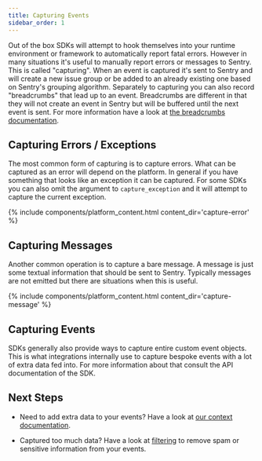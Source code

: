 ```yaml
---
title: Capturing Events
sidebar_order: 1
---
```


Out of the box SDKs will attempt to hook themselves into your runtime environment
or framework to automatically report fatal errors.  However in many situations
it's useful to manually report errors or messages to Sentry.  This is called
"capturing".  When an event is captured it's sent to Sentry and will create a new
issue group or be added to an already existing one based on Sentry's grouping
algorithm.  Separately to capturing you can also record "breadcrumbs" that lead
up to an event.  Breadcrumbs are different in that they will not create an event
in Sentry but will be buffered until the next event is sent.  For more information
have a look at [the breadcrumbs documentation](/enriching-error-data/breadcrumbs/).

## Capturing Errors / Exceptions

The most common form of capturing is to capture errors.  What can be captured as an
error will depend on the platform.  In general if you have something that looks like
an exception it can be captured.  For some SDKs you can also omit the argument to
`capture_exception` and it will attempt to capture the current exception.

{% include components/platform_content.html content_dir='capture-error' %}

## Capturing Messages

Another common operation is to capture a bare message.  A message is just some textual
information that should be sent to Sentry.  Typically messages are not emitted but
there are situations when this is useful.

{% include components/platform_content.html content_dir='capture-message' %}

## Capturing Events

SDKs generally also provide ways to capture entire custom event objects.  This is what
integrations internally use to capture bespoke events with a lot of extra data fed
into.  For more information about that consult the API documentation of the SDK.

## Next Steps

* Need to add extra data to your events? Have a look at [our context documentation](/enriching-error-data/additional-data/).

* Captured too much data? Have a look at [filtering](/error-reporting/configuration/filtering/) to remove spam or sensitive information from your events.
